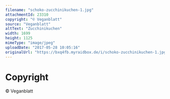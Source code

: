 ```yaml
---
filename: "schoko-zucchinikuchen-1.jpg"
attachmentId: 23310
copyright: "© Veganblatt"
source: "Veganblatt"
altText: "Zucchinikuchen"
width: 1699
height: 1125
mimeType: "image/jpeg"
uploadDate: "2017-05-28 10:05:16"
originalUrl: "https://bxq4fb.myraidbox.de/i/schoko-zucchinikuchen-1.jpg"
---
```


# Copyright

© Veganblatt

